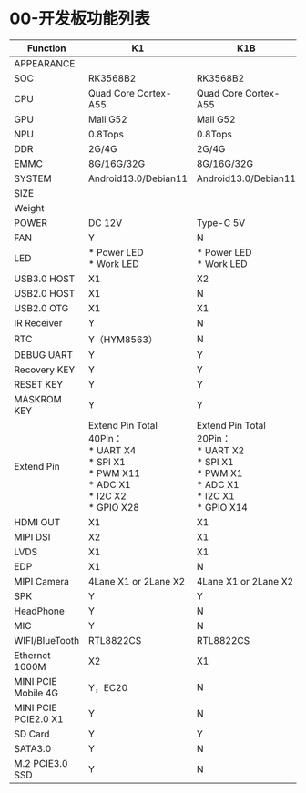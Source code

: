 # 00-开发板功能列表

| Function             | K1                                                           | K1B                                                          |
| -------------------- | ------------------------------------------------------------ | ------------------------------------------------------------ |
| APPEARANCE           |                                                              |                                                              |
| SOC                  | RK3568B2                                                     | RK3568B2                                                     |
| CPU                  | Quad Core Cortex-A55                                         | Quad Core Cortex-A55                                         |
| GPU                  | Mali G52                                                     | Mali G52                                                     |
| NPU                  | 0.8Tops                                                      | 0.8Tops                                                      |
| DDR                  | 2G/4G                                                        | 2G/4G                                                        |
| EMMC                 | 8G/16G/32G                                                   | 8G/16G/32G                                                   |
| SYSTEM               | Android13.0/Debian11                                         | Android13.0/Debian11                                         |
| SIZE                 |                                                              |                                                              |
| Weight               |                                                              |                                                              |
| POWER                | DC 12V                                                       | Type-C 5V                                                    |
| FAN                  | Y                                                            | N                                                            |
| LED                  | * Power LED<br />* Work LED                                  | * Power LED<br />* Work LED                                  |
| USB3.0 HOST          | X1                                                           | X2                                                           |
| USB2.0 HOST          | X1                                                           | N                                                            |
| USB2.0 OTG           | X1                                                           | X1                                                           |
| IR Receiver          | Y                                                            | N                                                            |
| RTC                  | Y（HYM8563）                                                 | N                                                            |
| DEBUG UART           | Y                                                            | Y                                                            |
| Recovery KEY         | Y                                                            | Y                                                            |
| RESET KEY            | Y                                                            | Y                                                            |
| MASKROM KEY          | Y                                                            | Y                                                            |
| Extend Pin           | Extend Pin Total 40Pin：<br />* UART X4<br />* SPI X1<br />* PWM X11<br />* ADC X1<br />* I2C X2<br />* GPIO X28 | Extend Pin Total 20Pin：<br />* UART X2<br />* SPI X1<br />* PWM X1<br />* ADC X1<br />* I2C X1<br />* GPIO X14 |
| HDMI OUT             | X1                                                           | X1                                                           |
| MIPI DSI             | X2                                                           | X1                                                           |
| LVDS                 | X1                                                           | X1                                                           |
| EDP                  | X1                                                           | N                                                            |
| MIPI Camera          | 4Lane X1 or 2Lane X2                                         | 4Lane X1 or 2Lane X2                                         |
| SPK                  | Y                                                            | Y                                                            |
| HeadPhone            | Y                                                            | N                                                            |
| MIC                  | Y                                                            | N                                                            |
| WIFI/BlueTooth       | RTL8822CS                                                    | RTL8822CS                                                    |
| Ethernet 1000M       | X2                                                           | X1                                                           |
| MINI PCIE Mobile 4G  | Y，EC20                                                      | N                                                            |
| MINI PCIE PCIE2.0 X1 | Y                                                            | N                                                            |
| SD Card              | Y                                                            | Y                                                            |
| SATA3.0              | Y                                                            | N                                                            |
| M.2 PCIE3.0 SSD      | Y                                                            | N                                                            |

